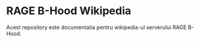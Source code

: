 # RAGE B-Hood Wikipedia

Acest repository este documentatia pentru wikipedia-ul serverului RAGE B-Hood.
